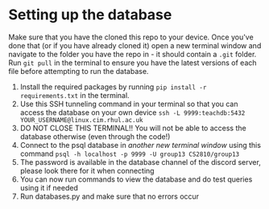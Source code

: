# Setting up the database

Make sure that you have the cloned this repo to your device. Once you've done that (or if you have already cloned it) open a new terminal window and navigate to the folder you have the repo in - it should contain a `.git` folder.
Run `git pull` in the terminal to ensure you have the latest versions of each file before attempting to run the database.

1. Install the required packages by running `pip install -r requirements.txt` in the terminal.
2. Use this SSH tunneling command in your terminal so that you can access the database on your own device `ssh -L 9999:teachdb:5432 YOUR_USERNAME@linux.cim.rhul.ac.uk`
3. DO NOT CLOSE THIS TERMINAL!! You will not be able to access the database otherwise (even through the code!)
4. Connect to the psql database in *another new terminal window* using this command `psql -h localhost -p 9999 -U group13 CS2810/group13`
5. The password is available in the database channel of the discord server, please look there for it when connecting
6. You can now run commands to view the database and do test queries using it if needed
7. Run databases.py and make sure that no errors occur
